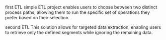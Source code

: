 first ETL
simple ETL project enables users to choose between two distinct process paths, allowing them to run the specific set of operations they prefer based on their selection.

second ETL
This solution allows for targeted data extraction, enabling users to retrieve only the defined segments while ignoring the remaining data.
